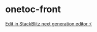 # onetoc-front

[Edit in StackBlitz next generation editor ⚡️](https://stackblitz.com/~/github.com/imOscarCrespo/onetoc-front)